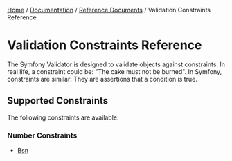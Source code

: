 [Home](../../) / [Documentation](../index.md) / [Reference Documents](index.md) / Validation Constraints Reference

# Validation Constraints Reference

The Symfony Validator is designed to validate objects against constraints. In real life, a constraint could be: "The cake must not be burned". In Symfony, constraints are similar: They are assertions that a condition is true.

## Supported Constraints

The following constraints are available:

### Number Constraints

* [Bsn](constraints/bsn.md)
